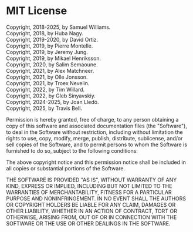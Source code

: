 # MIT License

Copyright, 2018-2025, by Samuel Williams.  
Copyright, 2018, by Huba Nagy.  
Copyright, 2019-2020, by David Ortiz.  
Copyright, 2019, by Pierre Montelle.  
Copyright, 2019, by Jeremy Jung.  
Copyright, 2019, by Mikael Henriksson.  
Copyright, 2020, by Salim Semaoune.  
Copyright, 2021, by Alex Matchneer.  
Copyright, 2021, by Olle Jonsson.  
Copyright, 2021, by Troex Nevelin.  
Copyright, 2022, by Tim Willard.  
Copyright, 2022, by Gleb Sinyavskiy.  
Copyright, 2024-2025, by Joan Lledó.  
Copyright, 2025, by Travis Bell.  

Permission is hereby granted, free of charge, to any person obtaining a copy
of this software and associated documentation files (the "Software"), to deal
in the Software without restriction, including without limitation the rights
to use, copy, modify, merge, publish, distribute, sublicense, and/or sell
copies of the Software, and to permit persons to whom the Software is
furnished to do so, subject to the following conditions:

The above copyright notice and this permission notice shall be included in all
copies or substantial portions of the Software.

THE SOFTWARE IS PROVIDED "AS IS", WITHOUT WARRANTY OF ANY KIND, EXPRESS OR
IMPLIED, INCLUDING BUT NOT LIMITED TO THE WARRANTIES OF MERCHANTABILITY,
FITNESS FOR A PARTICULAR PURPOSE AND NONINFRINGEMENT. IN NO EVENT SHALL THE
AUTHORS OR COPYRIGHT HOLDERS BE LIABLE FOR ANY CLAIM, DAMAGES OR OTHER
LIABILITY, WHETHER IN AN ACTION OF CONTRACT, TORT OR OTHERWISE, ARISING FROM,
OUT OF OR IN CONNECTION WITH THE SOFTWARE OR THE USE OR OTHER DEALINGS IN THE
SOFTWARE.
